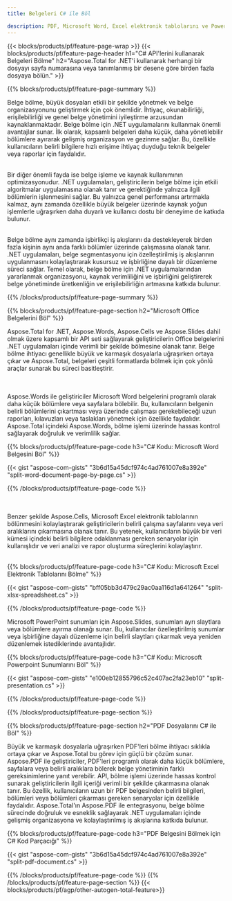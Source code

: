 ```yaml
---
title: Belgeleri C# ile Böl 

description: PDF, Microsoft Word, Excel elektronik tablolarını ve PowerPoint sunumlarını C# uygulamanız aracılığıyla bölün. Belgeyi sayfa numarasına veya önceden tanımlanmış bir desene göre bölün.
---
```


{{< blocks/products/pf/feature-page-wrap >}}
{{< blocks/products/pf/feature-page-header h1="C# API'lerini kullanarak Belgeleri Bölme" h2="Aspose.Total for .NET'i kullanarak herhangi bir dosyayı sayfa numarasına veya tanımlanmış bir desene göre birden fazla dosyaya bölün." >}}

{{% blocks/products/pf/feature-page-summary %}}

Belge bölme, büyük dosyaları etkili bir şekilde yönetmek ve belge organizasyonunu geliştirmek için çok önemlidir. İhtiyaç, okunabilirliği, erişilebilirliği ve genel belge yönetimini iyileştirme arzusundan kaynaklanmaktadır. Belge bölme için .NET uygulamalarını kullanmak önemli avantajlar sunar. İlk olarak, kapsamlı belgeleri daha küçük, daha yönetilebilir bölümlere ayırarak gelişmiş organizasyon ve gezinme sağlar. Bu, özellikle kullanıcıların belirli bilgilere hızlı erişime ihtiyaç duyduğu teknik belgeler veya raporlar için faydalıdır.<br /><br />

Bir diğer önemli fayda ise belge işleme ve kaynak kullanımının optimizasyonudur. .NET uygulamaları, geliştiricilerin belge bölme için etkili algoritmalar uygulamasına olanak tanır ve gerektiğinde yalnızca ilgili bölümlerin işlenmesini sağlar. Bu yalnızca genel performansı artırmakla kalmaz, aynı zamanda özellikle büyük belgeler üzerinde kaynak yoğun işlemlerle uğraşırken daha duyarlı ve kullanıcı dostu bir deneyime de katkıda bulunur.<br /><br />

Belge bölme aynı zamanda işbirlikçi iş akışlarını da destekleyerek birden fazla kişinin aynı anda farklı bölümler üzerinde çalışmasına olanak tanır. .NET uygulamaları, belge segmentasyonu için özelleştirilmiş iş akışlarının uygulanmasını kolaylaştırarak kusursuz ve işbirliğine dayalı bir düzenleme süreci sağlar. Temel olarak, belge bölme için .NET uygulamalarından yararlanmak organizasyonu, kaynak verimliliğini ve işbirliğini geliştirerek belge yönetiminde üretkenliğin ve erişilebilirliğin artmasına katkıda bulunur.

{{% /blocks/products/pf/feature-page-summary  %}}

{{% blocks/products/pf/feature-page-section  h2="Microsoft Office Belgelerini Böl" %}}

Aspose.Total for .NET, Aspose.Words, Aspose.Cells ve Aspose.Slides dahil olmak üzere kapsamlı bir API seti sağlayarak geliştiricilerin Office belgelerini .NET uygulamaları içinde verimli bir şekilde bölmesine olanak tanır. Belge bölme ihtiyacı genellikle büyük ve karmaşık dosyalarla uğraşırken ortaya çıkar ve Aspose.Total, belgeleri çeşitli formatlarda bölmek için çok yönlü araçlar sunarak bu süreci basitleştirir. 

<br /><br />
Aspose.Words ile geliştiriciler Microsoft Word belgelerini programlı olarak daha küçük bölümlere veya sayfalara bölebilir. Bu, kullanıcıların belgenin belirli bölümlerini çıkartması veya üzerinde çalışması gerekebileceği uzun raporları, kılavuzları veya taslakları yönetmek için özellikle faydalıdır. Aspose.Total içindeki Aspose.Words, bölme işlemi üzerinde hassas kontrol sağlayarak doğruluk ve verimlilik sağlar.


{{% blocks/products/pf/feature-page-code h3="C# Kodu: Microsoft Word Belgesini Böl" %}}

{{< gist "aspose-com-gists" "3b6d15a45dcf974c4ad761007e8a392e" "split-word-document-page-by-page.cs" >}}

{{% /blocks/products/pf/feature-page-code  %}}

<br /><br />
Benzer şekilde Aspose.Cells, Microsoft Excel elektronik tablolarının bölünmesini kolaylaştırarak geliştiricilerin belirli çalışma sayfalarını veya veri aralıklarını çıkarmasına olanak tanır. Bu yetenek, kullanıcıların büyük bir veri kümesi içindeki belirli bilgilere odaklanması gereken senaryolar için kullanışlıdır ve veri analizi ve rapor oluşturma süreçlerini kolaylaştırır.
<br /><br />

{{% blocks/products/pf/feature-page-code h3="C# Kodu: Microsoft Excel Elektronik Tablolarını Bölme" %}}

{{< gist "aspose-com-gists" "bff05bb3d479c29ac0aa116d1a641264" "split-xlsx-spreadsheet.cs" >}}

{{% /blocks/products/pf/feature-page-code  %}}

Microsoft PowerPoint sunumları için Aspose.Slides, sunumları ayrı slaytlara veya bölümlere ayırma olanağı sunar. Bu, kullanıcılar özelleştirilmiş sunumlar veya işbirliğine dayalı düzenleme için belirli slaytları çıkarmak veya yeniden düzenlemek istediklerinde avantajlıdır.

{{% blocks/products/pf/feature-page-code h3="C# Kodu: Microsoft Powerpoint Sunumlarını Böl" %}}

{{< gist "aspose-com-gists" "e100eb12855796c52c407ac2fa23eb10" "split-presentation.cs" >}}

{{% /blocks/products/pf/feature-page-code  %}}

{{% /blocks/products/pf/feature-page-section %}}

{{% blocks/products/pf/feature-page-section  h2="PDF Dosyalarını C# ile Böl" %}}

Büyük ve karmaşık dosyalarla uğraşırken PDF'leri bölme ihtiyacı sıklıkla ortaya çıkar ve Aspose.Total bu görev için güçlü bir çözüm sunar. Aspose.PDF ile geliştiriciler, PDF'leri programlı olarak daha küçük bölümlere, sayfalara veya belirli aralıklara bölerek belge yönetiminin farklı gereksinimlerine yanıt verebilir. API, bölme işlemi üzerinde hassas kontrol sunarak geliştiricilerin ilgili içeriği verimli bir şekilde çıkarmasına olanak tanır. Bu özellik, kullanıcıların uzun bir PDF belgesinden belirli bilgileri, bölümleri veya bölümleri çıkarması gereken senaryolar için özellikle faydalıdır. Aspose.Total'ın Aspose.PDF ile entegrasyonu, belge bölme sürecinde doğruluk ve esneklik sağlayarak .NET uygulamaları içinde gelişmiş organizasyona ve kolaylaştırılmış iş akışlarına katkıda bulunur.

{{% blocks/products/pf/feature-page-code h3="PDF Belgesini Bölmek için C# Kod Parçacığı" %}}

{{< gist "aspose-com-gists" "3b6d15a45dcf974c4ad761007e8a392e" "split-pdf-document.cs" >}}

{{% /blocks/products/pf/feature-page-code  %}}
{{% /blocks/products/pf/feature-page-section %}}
{{< blocks/products/pf/agp/other-autogen-total-feature>}}